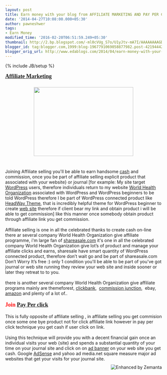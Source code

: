 ```yaml
---
layout: post
title: Earn money with your blog from AFFILIATE MARKETING AND PAY PER CLICK
date: '2014-04-27T10:08:00.000+05:30'
author: pawneshwer
tags:
- Earn Money
modified_time: '2016-02-20T06:51:59.249+05:30'
thumbnail: http://2.bp.blogspot.com/-ml0cVUg_S7o/U1yJtv-mA7I/AAAAAAAAGDs/Yz6I3CRokhI/s72-c/affiliate_marketing.jpg
blogger_id: tag:blogger.com,1999:blog-1967791069058877982.post-4219444253701264308
blogger_orig_url: http://www.edablogs.com/2014/04/earn-money-with-your-blog-from.html
---
```


{% include JB/setup %}

<div dir="ltr" style="text-align: left;" trbidi="on"><span style="background-color: white; line-height: 23.4375px; text-align: justify;"><span style="color: red; font-family: Georgia, Times New Roman, serif; font-size: large;"><b><a class="zem_slink" href="http://en.wikipedia.org/wiki/Affiliate_marketing" rel="wikipedia" target="_blank" title="Affiliate marketing">Affiliate Marketing</a></b></span></span><br /><span style="background-color: white; line-height: 23.4375px; text-align: justify;"><span style="color: red; font-family: Georgia, Times New Roman, serif; font-size: large;"><b><br /></b></span></span><div class="separator" style="clear: both; text-align: center;"><a href="http://2.bp.blogspot.com/-ml0cVUg_S7o/U1yJtv-mA7I/AAAAAAAAGDs/Yz6I3CRokhI/s1600/affiliate_marketing.jpg" imageanchor="1" style="margin-left: 1em; margin-right: 1em;"><img border="0" src="http://2.bp.blogspot.com/-ml0cVUg_S7o/U1yJtv-mA7I/AAAAAAAAGDs/Yz6I3CRokhI/s1600/affiliate_marketing.jpg" height="221" width="320" /></a></div><span style="background-color: white; line-height: 23.4375px; text-align: justify;"><span style="color: red; font-family: Georgia, Times New Roman, serif; font-size: large;"><b><br /></b></span></span><br />Joining Affiliate selling you'll be able to earn handsome <a class="zem_slink" href="http://en.wikipedia.org/wiki/Cash" rel="wikipedia" target="_blank" title="Cash">cash</a> and commission, once you be part of affiliate selling explicit product that associated with your website} or journal [for example: My site target <a class="zem_slink" href="http://wordpress.org/" rel="homepage" target="_blank" title="WordPress">WordPress</a> users, therefore individuals return to my website <a class="zem_slink" href="http://www.who.int/" rel="homepage" target="_blank" title="World Health Organization">World Health Organization</a> associated with WordPress and WordPress beginners to be told WordPress therefore I be part of WordPress connected product like <a class="zem_slink" href="http://headwaythemes.com/" rel="homepage" target="_blank" title="Headway">HeadWay Theme</a>, that is incredibly helpful theme for WordPress beginner to create <a class="zem_slink" href="http://en.wikipedia.org/wiki/Website" rel="wikipedia" target="_blank" title="Website">web site</a> therefore if client bear my link and obtain product i will be able to get commission] like this manner once somebody obtain product through affiliate link you get commission.<br /><br />Affiliate selling is one in all the celebrated thanks to create cash on-line there ar several company World Health Organization give affiliate programme, i'm large fan of <a href="https://www.shareasale.com/newsignup.cfm" rel="nofollow" target="_blank">shareasale.com</a> it's one in all the celebrated company World Health Organization give lot’s of product and manage your affiliate clicks and earns, sharesale have smart quantity of WordPress connected product, therefore don’t wait go and be part of shareasale.com Don’t Worry It’s free :) only 1 condition you'll be able to be part of you've got journal or web site running they review your web site and inside sooner or later they retreat to to you.<br /><br />there is another several company World Health Organization give affiliate programs mainly are themeforest, <a href="http://www.clickbank.com/" rel="nofollow" target="_blank">clickbank</a>, &nbsp;<a href="http://www.cj.com/" rel="nofollow" target="_blank">commission junction</a>, &nbsp;ebay, <a href="http://amazon.com/" rel="nofollow" target="_blank">amazon</a> and plenty of a lot of..<br /><br /><strong style="background-color: white; line-height: 23.4375px; text-align: justify;"><span style="color: red; font-family: Georgia, Times New Roman, serif; font-size: large;">Join <a class="zem_slink" href="http://en.wikipedia.org/wiki/Pay_per_click" rel="wikipedia" target="_blank" title="Pay per click">Pay Per click</a></span></strong><br /><br />This is fully opposite of affiliate selling , in affiliate selling you get commision once some one bye product not for click affiliate link however in pay per click technique you get cash if user click on link.<br /><br />Using this technique will provide you with a decent financial gain once an individual visits your web {site} and spends a substantial quantity of your time on your journal site and click on on <a class="zem_slink" href="http://en.wikipedia.org/wiki/Web_banner" rel="wikipedia" target="_blank" title="Web banner">ad banner</a> on your web site you get cash. Google <a class="zem_slink" href="http://www.google.com/adsense" rel="homepage" target="_blank" title="AdSense">AdSense</a> and yahoo ad media.net square measure major ad websites that get your visits for your journal site.<br />  <div class="zemanta-pixie" style="height: 15px; margin-top: 10px;"><a class="zemanta-pixie-a" href="http://www.zemanta.com/?px" title="Enhanced by Zemanta"><img alt="Enhanced by Zemanta" class="zemanta-pixie-img" src="http://img.zemanta.com/zemified_e.png?x-id=ee02884c-92ab-43af-b81e-a0fdf05c129f" style="border: none; float: right;" /></a></div></div>